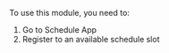 To use this module, you need to:

1.  Go to Schedule App
2.  Register to an available schedule slot
